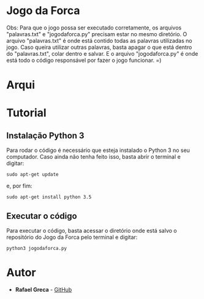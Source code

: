 # Jogo da Forca

Obs: Para que o jogo possa ser executado corretamente, os arquivos "palavras.txt" e "jogodaforca.py" precisam estar no mesmo diretório. O arquivo "palavras.txt" é onde está contido todas as palavras utilizadas no jogo. Caso queira utilizar outras palavras, basta apagar o que está dentro do "palavras.txt", colar dentro e salvar. E o arquivo "jogodaforca.py" é onde está todo o código responsável por fazer o jogo funcionar. =)

# Arqui
# Tutorial
## Instalação Python 3
Para rodar o código é necessário que esteja instalado o Python 3 no seu computador. Caso ainda não tenha feito isso, basta abrir o terminal e digitar:

```
sudo apt-get update
```

e, por fim:

```
sudo apt-get install python 3.5
```

## Executar o código
Para executar o código, basta acessar o diretório onde está salvo o repositório do Jogo da Forca pelo terminal e digitar: 

```
python3 jogodaforca.py
```

# Autor
* **Rafael Greca** - [GitHub](https://github.com/rafaelgreca/) 
